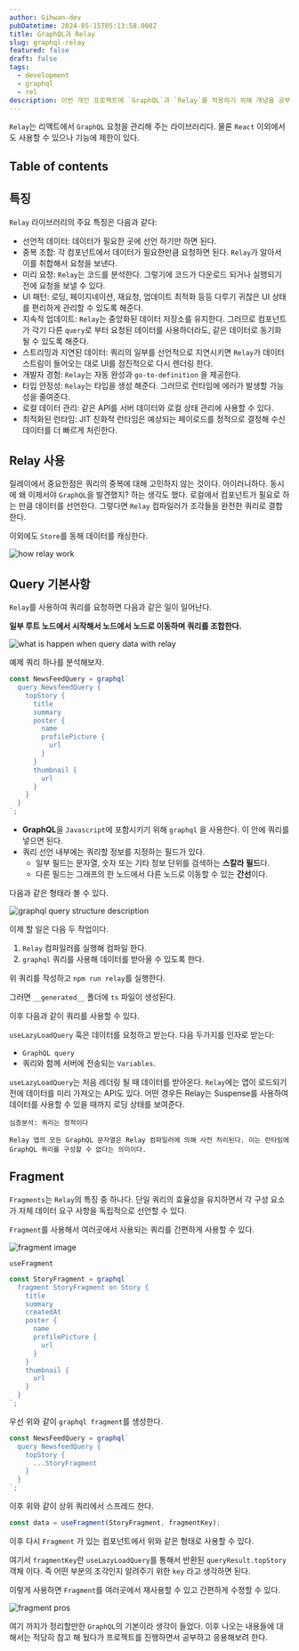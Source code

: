 ```yaml
---
author: Gihwan-dev
pubDatetime: 2024-05-15T05:13:58.008Z
title: GraphQL과 Relay
slug: graphql-relay
featured: false
draft: false
tags:
  - development
  - graphql
  - rel
description: 이번 개인 프로젝트에 `GraphQL`과 `Relay`를 적용하기 위해 개념을 공부했던 내용을 정리했습니다.
---
```


`Relay`는 리액트에서 `GraphQL` 요청을 관리해 주는 라이브러리다. 물론 `React` 이외에서도 사용할 수 있으나 기능에 제한이 있다.

## Table of contents

## 특징

`Relay` 라이브러리의 주요 특징은 다음과 같다:

- 선언적 데이터: 데이터가 필요한 곳에 선언 하기만 하면 된다.
- 중복 조합: 각 컴포넌트에서 데이터가 필요한만큼 요청하면 된다. `Relay`가 알아서 이를 취합해서 요청을 보낸다.
- 미리 요청: `Relay`는 코드를 분석한다. 그렇기에 코드가 다운로드 되거나 실행되기 전에 요청을 보낼 수 있다.
- UI 패턴: 로딩, 페이지네이션, 재요청, 업데이트 최적화 등등 다루기 귀찮은 UI 상태를 편리하게 관리할 수 있도록 해준다.
- 지속적 업데이트: `Relay`는 중앙화된 데이터 저장소를 유지한다. 그러므로 컴포넌트가 각기 다른 `query`로 부터 요청된 데이터를 사용하더라도, 같은 데이터로 동기화 될 수 있도록 해준다.
- 스트리밍과 지연된 데이터: 쿼리의 일부를 선언적으로 지연시키면 `Relay`가 데이터 스트림이 들어오는 대로 UI를 점진적으로 다시 렌더링 한다.
- 개발자 경험: `Relay`는 자동 완성과 `go-to-definition` 을 제공한다.
- 타입 안정성: `Relay`는 타입을 생성 해준다. 그러므로 런타임에 에러가 발생할 가능성을 줄여준다.
- 로컬 데이터 관리: 같은 API를 서버 데이터와 로컬 상태 관리에 사용할 수 있다.
- 최적화된 런타임: JIT 친화적 런타임은 예상되는 페이로드를 정적으로 결정해 수신 데이터를 더 빠르게 처린한다.

## Relay 사용

릴레이에서 중요한점은 쿼리의 중복에 대해 고민하지 않는 것이다. 아이러니하다. 동시에 왜 이제서야 `GraphQL`을 발견했지? 하는 생각도 했다. 로컬에서 컴포넌트가 필요로 하는 만큼 데이터를 선언한다. 그렇다면 `Relay` 컴파일러가 조각들을 완전한 쿼리로 결합한다.

이외에도 `Store`를 동해 데이터를 캐싱한다.

![how relay work](https://relay.dev/assets/images/graphql-relay-runtime-fetches-query-4f0734093c2d277f1dbe5135c5a519ba.png)

## Query 기본사항

`Relay`를 사용하여 쿼리를 요청하면 다음과 같은 일이 일어난다.

**일부 루트 노드에서 시작해서 노드에서 노드로 이동하며 쿼리를 조합한다.**

![what is happen when query data with relay](https://relay.dev/assets/images/query-upon-graph-2209e828b9ce0ddc492555bb7a0a5a3c.png)

예제 쿼리 하나를 분석해보자.

```javascript
const NewsFeedQuery = graphql`
  query NewsfeedQuery {
    topStory {
      title
      summary
      poster {
        name
        profilePicture {
          url
        }
      }
      thumbnail {
        url
      }
    }
  }
`;
```

- **GraphQL**을 `Javascript`에 포함시키기 위해 `graphql` 을 사용한다. 이 안에 쿼리를 넣으면 된다.
- 쿼리 선언 내부에는 쿼리할 정보를 지정하는 필드가 있다.
  - 일부 필드는 문자열, 숫자 또는 기타 정보 단위를 검색하는 **스칼라 필드**다.
  - 다른 필드는 그래프의 한 노드에서 다른 노드로 이동할 수 있는 **간선**이다.

다음과 같은 형태라 볼 수 있다.

![graphql query structure description](https://relay.dev/assets/images/query-breakdown-56a29935576fa45104147bef7da35749.png)

이제 할 일은 다음 두 작업이다.

1. `Relay` 컴파일러를 실행해 컴파일 한다.
2. `graphql` 쿼리를 사용해 데이터를 받아올 수 있도록 한다.

위 쿼리를 작성하고 `npm run relay`를 실행한다.

그러면 `__generated__` 폴더에 `ts` 파일이 생성된다.

이후 다음과 같이 쿼리를 사용할 수 있다.

`useLazyLoadQuery` 훅은 데이터를 요청하고 받는다. 다음 두가지를 인자로 받는다:

- `GraphQL query`
- 쿼리와 함께 서버에 전송되는 `Variables`.

`useLazyLoadQuery`는 처음 레더링 될 때 데이터를 받아온다. `Relay`에는 앱이 로드되기 전에 데이터를 미리 가져오는 API도 있다. 어떤 경우든 Relay는 Suspense를 사용하여 데이터를 사용할 수 있을 때까지 로딩 상태를 보여준다.

```text
심층분석: 쿼리는 정적이다

Relay 앱의 모든 GraphQL 문자열은 Relay 컴파일러에 의해 사전 처리된다. 이는 런타임에 GraphQL 쿼리를 구성할 수 없다는 의미이다.
```

## Fragment

`Fragments`는 `Relay`의 특징 중 하나다. 단일 쿼리의 효율성을 유지하면서 각 구성 요소가 자체 데이터 요구 사항을 독립적으로 선언할 수 있다.

`Fragment`를 사용해서 여러곳에서 사용되는 쿼리를 간편하게 사용할 수 있다.

![fragment image](https://relay.dev/assets/images/fragments-newsfeed-story-compilation-5988239417a9739a88f25bfcad3a7ab7.png)

`useFragment`

```js
const StoryFragment = graphql`
  fragment StoryFragment on Story {
    title
    summary
    createdAt
    poster {
      name
      profilePicture {
        url
      }
    }
    thumbnail {
      url
    }
  }
`;
```

우선 위와 같이 `graphql fragment`를 생성한다.

```js
const NewsFeedQuery = graphql`
  query NewsfeedQuery {
    topStory {
      ...StoryFragment
    }
  }
`;
```

이후 위와 같이 상위 쿼리에서 스프레드 한다.

```js
const data = useFragment(StoryFragment, fragmentKey);
```

이후 다시 `Fragment` 가 있는 컴포넌트에서 위와 같은 형태로 사용할 수 있다.

여기서 `fragmentKey`란 `useLazyLoadQuery`를 통해서 반환된 `queryResult.topStory` 객체 이다. 즉 어떤 부분의 조각인지 알려주기 위한 `key` 라고 생각하면 된다.

이렇게 사용하면 `Fragment`를 여러곳에서 재사용할 수 있고 간편하게 수정할 수 있다.

![fragment pros](https://relay.dev/assets/images/fragment-image-add-once-compiled-addfb548d0a7422c83d492321e189d59.png)

여기 까지가 정리할만한 `GraphQL`의 기본이라 생각이 들었다. 이후 나오는 내용들에 대해서는 적당히 참고 해 뒀다가 프로젝트를 진행하면서 공부하고 응용해보려 한다.
